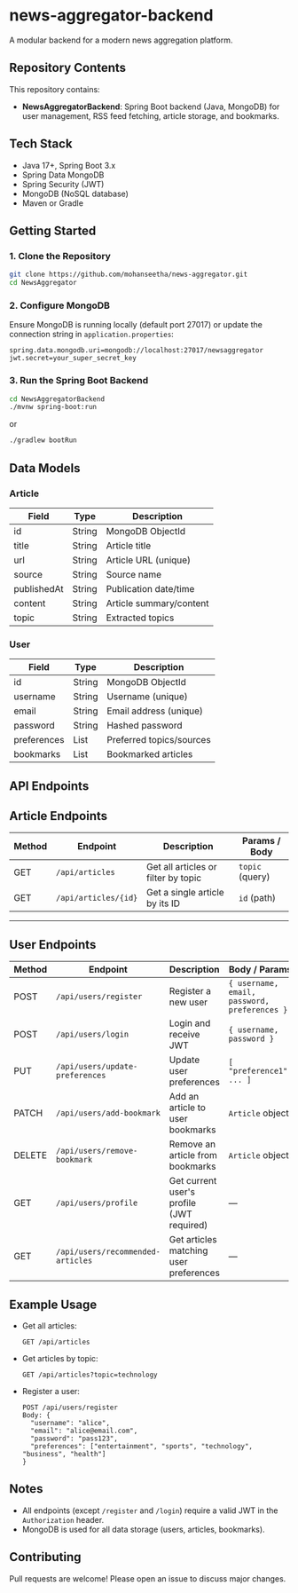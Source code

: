 # news-aggregator-backend
A modular backend for a modern news aggregation platform.

## Repository Contents
This repository contains:  
- **NewsAggregatorBackend**: Spring Boot backend (Java, MongoDB) for user management, RSS feed fetching, article storage, and bookmarks.  

## Tech Stack
- Java 17+, Spring Boot 3.x  
- Spring Data MongoDB  
- Spring Security (JWT)  
- MongoDB (NoSQL database)  
- Maven or Gradle  

## Getting Started

### 1. Clone the Repository
```bash
git clone https://github.com/mohanseetha/news-aggregator.git
cd NewsAggregator
```

### 2. Configure MongoDB
Ensure MongoDB is running locally (default port 27017) or update the connection string in `application.properties`:
```
spring.data.mongodb.uri=mongodb://localhost:27017/newsaggregator
jwt.secret=your_super_secret_key
```

### 3. Run the Spring Boot Backend
```bash
cd NewsAggregatorBackend
./mvnw spring-boot:run
```
or
```bash
./gradlew bootRun
```

## Data Models

### Article
| Field       | Type      | Description             |
|-------------|-----------|-------------------------|
| id          | String    | MongoDB ObjectId        |
| title       | String    | Article title           |
| url         | String    | Article URL (unique)    |
| source      | String    | Source name             |
| publishedAt | String    | Publication date/time   |
| content     | String    | Article summary/content |
| topic       | String    | Extracted topics        |

### User
| Field       | Type         | Description                   |
|-------------|--------------|-------------------------------|
| id          | String       | MongoDB ObjectId              |
| username    | String       | Username (unique)             |
| email       | String       | Email address (unique)        |
| password    | String       | Hashed password               |
| preferences | List<String> | Preferred topics/sources      |
| bookmarks   | List<Article>| Bookmarked articles           |

## API Endpoints

## Article Endpoints

| Method | Endpoint                | Description                                 | Params / Body         |
|--------|------------------------|---------------------------------------------|-----------------------|
| GET    | `/api/articles`        | Get all articles or filter by topic         | `topic` (query)       |
| GET    | `/api/articles/{id}`   | Get a single article by its ID              | `id` (path)           |

---

## User Endpoints

| Method | Endpoint                              | Description                                 | Body / Params                        |
|--------|---------------------------------------|---------------------------------------------|--------------------------------------|
| POST   | `/api/users/register`                 | Register a new user                         | `{ username, email, password, preferences }` |
| POST   | `/api/users/login`                    | Login and receive JWT                       | `{ username, password }`             |
| PUT    | `/api/users/update-preferences`       | Update user preferences                     | `[ "preference1", ... ]`             |
| PATCH  | `/api/users/add-bookmark`             | Add an article to user bookmarks            | `Article` object                     |
| DELETE | `/api/users/remove-bookmark`          | Remove an article from bookmarks            | `Article` object                     |
| GET    | `/api/users/profile`                  | Get current user's profile (JWT required)   | —                                    |
| GET    | `/api/users/recommended-articles`     | Get articles matching user preferences      | —                                    |

## Example Usage
- Get all articles:
  ```http
  GET /api/articles
  ```
- Get articles by topic:
  ```http
  GET /api/articles?topic=technology
  ```
- Register a user:
  ```http
  POST /api/users/register
  Body: {
    "username": "alice",
    "email": "alice@email.com",
    "password": "pass123",
    "preferences": ["entertainment", "sports", "technology", "business", "health"]
  }
  ```

## Notes
- All endpoints (except `/register` and `/login`) require a valid JWT in the `Authorization` header.  
- MongoDB is used for all data storage (users, articles, bookmarks).

## Contributing
Pull requests are welcome! Please open an issue to discuss major changes.

